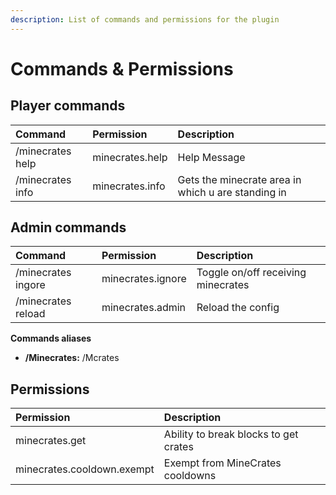 ```yaml
---
description: List of commands and permissions for the plugin
---
```


# Commands & Permissions

## Player commands

| Command | Permission | Description |
| :--- | :--- | :--- |
| /minecrates help | minecrates.help | Help Message |
| /minecrates info | minecrates.info | Gets the minecrate area in which u are standing in |

## Admin commands

| Command | Permission | Description |
| :--- | :--- | :--- |
| /minecrates ingore | minecrates.ignore | Toggle on/off receiving minecrates |
| /minecrates reload | minecrates.admin | Reload the config |

**Commands aliases**

* **/Minecrates:** /Mcrates

## Permissions

| Permission | Description |
| :--- | :--- |
| minecrates.get | Ability to break blocks to get crates |
| minecrates.cooldown.exempt | Exempt from MineCrates cooldowns |

